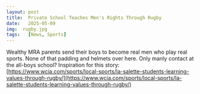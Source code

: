 ```yaml
---
layout: post
title:  Private School Teaches Men's Rights Through Rugby
date:   2025-05-09
img:  rugby.jpg
tags:   [News, Sports]
---
```


Wealthy MRA parents send their boys to become real men who play real sports. None of that padding and helmets over here. Only manly contact at the all-boys school?
Inspiration for this story: [https://www.wcia.com/sports/local-sports/la-salette-students-learning-values-through-rugby/](https://www.wcia.com/sports/local-sports/la-salette-students-learning-values-through-rugby/)
